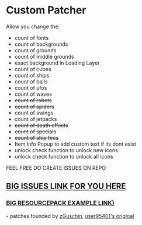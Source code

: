 # Custom Patcher
Allow you change the:
- count of fonts
- count of backgrounds
- count of grounds
- count of middle grounds
- exact background in Loading Layer
- count of cubes
- count of ships
- count of balls
- count of ufos
- count of waves
- ~~count of robots~~
- ~~count of spiders~~
- count of swings
- count of jetpacks
- ~~count of death effects~~
- ~~count of specials~~
- ~~count of ship fires~~
- Item Info Popup to add custom text if its dont exist
- unlock check function to unlock new icons
- unlock check function to unlock all icons

FEEL FREE DO CREATE ISSUES ON REPO

## [BIG ISSUES LINK FOR YOU HERE](https://github.com/user95401/CustomPatcher/issues)

### [BIG RESOURCEPACK EXAMPLE LINK)](https://github.com/user95401/CustomPatcher/raw/main/TestPack\(uhd\).zip)

\- patches founded by [zGuschin](https://t.me/guschinpublic), [user95401's original](https://github.com/user95401/TexturePatcher)
